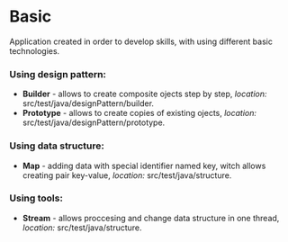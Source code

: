 # Basic
Application created in order to develop skills, with using different basic technologies. 

### Using design pattern:
* **Builder** - allows to create composite ojects step by step, _location:_ src/test/java/designPattern/builder.
* **Prototype** - allows to create copies of existing ojects, _location:_ src/test/java/designPattern/prototype.

### Using data structure:
* **Map** - adding data with special identifier named key, witch allows creating pair key-value, _location:_ src/test/java/structure.

### Using tools:
* **Stream** - allows proccesing and change data structure in one thread, _location:_ src/test/java/structure.
